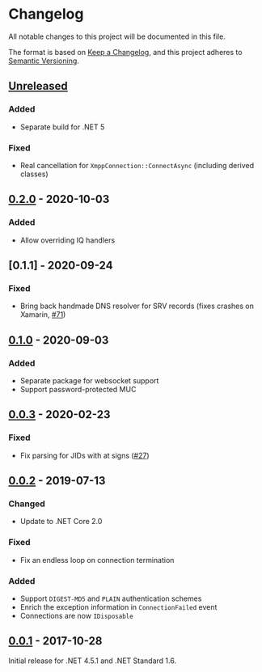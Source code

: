 ﻿Changelog
=========

All notable changes to this project will be documented in this file.

The format is based on [Keep a Changelog](https://keepachangelog.com/en/1.0.0/), and this project adheres to [Semantic Versioning](https://semver.org/spec/v2.0.0.html).

## [Unreleased]
### Added
- Separate build for .NET 5

### Fixed
- Real cancellation for `XmppConnection::ConnectAsync` (including derived classes)

## [0.2.0] - 2020-10-03
### Added
- Allow overriding IQ handlers

## [0.1.1] - 2020-09-24
### Fixed
- Bring back handmade DNS resolver for SRV records (fixes crashes on Xamarin, [#71](https://github.com/vitalyster/SharpXMPP/issues/71))

## [0.1.0] - 2020-09-03
### Added
- Separate package for websocket support
- Support password-protected MUC

## [0.0.3] - 2020-02-23
### Fixed
- Fix parsing for JIDs with at signs ([#27](https://github.com/vitalyster/SharpXMPP/issues/27))

## [0.0.2] - 2019-07-13
### Changed
- Update to .NET Core 2.0

### Fixed
- Fix an endless loop on connection termination

### Added
- Support `DIGEST-MD5` and `PLAIN` authentication schemes
- Enrich the exception information in `ConnectionFailed` event
- Connections are now `IDisposable`

## [0.0.1] - 2017-10-28
Initial release for .NET 4.5.1 and .NET Standard 1.6.

[0.0.1]: https://github.com/vitalyster/SharpXMPP/releases/tag/0.0.1
[0.0.2]: https://github.com/vitalyster/SharpXMPP/compare/0.0.1...0.0.2
[0.0.3]: https://github.com/vitalyster/SharpXMPP/compare/0.0.2...0.0.3
[0.1.0]: https://github.com/vitalyster/SharpXMPP/compare/0.0.3...0.1.0
[0.1.0]: https://github.com/vitalyster/SharpXMPP/compare/0.1.0...0.1.1
[0.2.0]: https://github.com/vitalyster/SharpXMPP/compare/0.1.1...0.2.0
[Unreleased]: https://github.com/vitalyster/SharpXMPP/compare/0.2.0...HEAD
